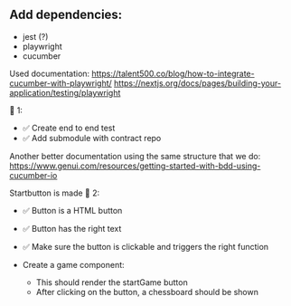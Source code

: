 ## Add dependencies:
- jest (?)
- playwright
- cucumber

Used documentation:
https://talent500.co/blog/how-to-integrate-cucumber-with-playwright/
https://nextjs.org/docs/pages/building-your-application/testing/playwright

🥫 1:
- ✅ Create end to end test
- ✅ Add submodule with contract repo

Another better documentation using the same structure that we do:
https://www.genui.com/resources/getting-started-with-bdd-using-cucumber-io


Startbutton is made
🥫 2:
- ✅ Button is a HTML button
- ✅ Button has the right text
- ✅ Make sure the button is clickable and triggers the right function

- Create a game component:
    - This should render the startGame button
    - After clicking on the button, a chessboard should be shown